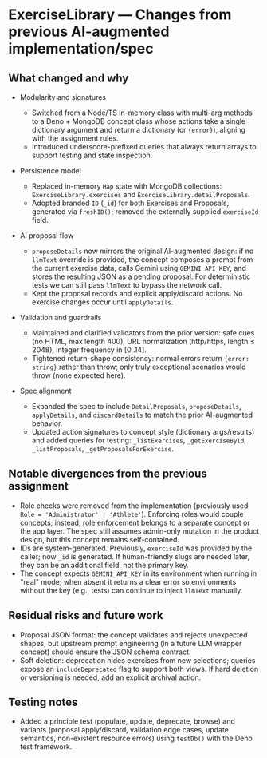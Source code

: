 # ExerciseLibrary — Changes from previous AI-augmented implementation/spec

## What changed and why

- Modularity and signatures
  - Switched from a Node/TS in-memory class with multi-arg methods to a Deno + MongoDB concept class whose actions take a single dictionary argument and return a dictionary (or `{error}`), aligning with the assignment rules.
  - Introduced underscore-prefixed queries that always return arrays to support testing and state inspection.

- Persistence model
  - Replaced in-memory `Map` state with MongoDB collections: `ExerciseLibrary.exercises` and `ExerciseLibrary.detailProposals`.
  - Adopted branded `ID` (`_id`) for both Exercises and Proposals, generated via `freshID()`; removed the externally supplied `exerciseId` field.

- AI proposal flow
  - `proposeDetails` now mirrors the original AI-augmented design: if no `llmText` override is provided, the concept composes a prompt from the current exercise data, calls Gemini using `GEMINI_API_KEY`, and stores the resulting JSON as a pending proposal. For deterministic tests we can still pass `llmText` to bypass the network call.
  - Kept the proposal records and explicit apply/discard actions. No exercise changes occur until `applyDetails`.

- Validation and guardrails
  - Maintained and clarified validators from the prior version: safe cues (no HTML, max length 400), URL normalization (http/https, length ≤ 2048), integer frequency in [0..14].
  - Tightened return-shape consistency: normal errors return `{error: string}` rather than throw; only truly exceptional scenarios would throw (none expected here).

- Spec alignment
  - Expanded the spec to include `DetailProposals`, `proposeDetails`, `applyDetails`, and `discardDetails` to match the prior AI-augmented behavior.
  - Updated action signatures to concept style (dictionary args/results) and added queries for testing: `_listExercises`, `_getExerciseById`, `_listProposals`, `_getProposalsForExercise`.

## Notable divergences from the previous assignment

- Role checks were removed from the implementation (previously used `Role = 'Administrator' | 'Athlete'`). Enforcing roles would couple concepts; instead, role enforcement belongs to a separate concept or the app layer. The spec still assumes admin-only mutation in the product design, but this concept remains self-contained.
- IDs are system-generated. Previously, `exerciseId` was provided by the caller; now `_id` is generated. If human-friendly slugs are needed later, they can be an additional field, not the primary key.
- The concept expects `GEMINI_API_KEY` in its environment when running in "real" mode; when absent it returns a clear error so environments without the key (e.g., tests) can continue to inject `llmText` manually.

## Residual risks and future work

- Proposal JSON format: the concept validates and rejects unexpected shapes, but upstream prompt engineering (in a future LLM wrapper concept) should ensure the JSON schema contract.
- Soft deletion: deprecation hides exercises from new selections; queries expose an `includeDeprecated` flag to support both views. If hard deletion or versioning is needed, add an explicit archival action.

## Testing notes

- Added a principle test (populate, update, deprecate, browse) and variants (proposal apply/discard, validation edge cases, update semantics, non-existent resource errors) using `testDb()` with the Deno test framework.


